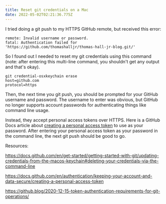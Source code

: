 ```yaml
---
title: Reset git credentials on a Mac
date: 2022-05-02T02:21:36.775Z
---
```


I tried doing a git push to my HTTPS GitHub remote, but received this error:

```
remote: Invalid username or password.
fatal: Authentication failed for 'https://github.com/thomashalljr/thomas-hall-jr-blog.git/'
```

So I found out I needed to reset my git credentials using this command (note: after entering this multi-line command, you shouldn't get any output and that's okay).

```
git credential-osxkeychain erase
host=github.com
protocol=https
```

Then, the next time you git push, you should be prompted for your GitHub username and password. The username to enter was obvious, but GitHub no longer supports account passwords for authenticating things like command line usage.

Instead, they accept personal access tokens over HTTPS. Here is a GitHub Docs article about [creating a personal access token](https://docs.github.com/en/authentication/keeping-your-account-and-data-secure/creating-a-personal-access-token) to use as your password. After entering your personal access token as your password in the command line, the next git push should be good to go.

Resources:

<https://docs.github.com/en/get-started/getting-started-with-git/updating-credentials-from-the-macos-keychain#deleting-your-credentials-via-the-command-line>

<https://docs.github.com/en/authentication/keeping-your-account-and-data-secure/creating-a-personal-access-token>

<https://github.blog/2020-12-15-token-authentication-requirements-for-git-operations/>
